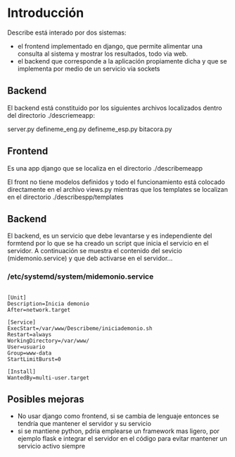 # Introducción

Describe está interado por dos sistemas:

* el frontend implementado en django, que permite alimentar una consulta al sistema y mostrar los resultados, todo via web. 
* el backend que corresponde a la aplicación propiamente dicha y que se implementa por medio de un servicio via sockets

## Backend

El backend está constituido por los siguientes archivos localizados dentro del directorio ./descriemeapp:

server.py
defineme_eng.py
defineme_esp.py
bitacora.py

## Frontend

Es una app django que se localiza en el directorio ./describemeapp 

El front no tiene modelos definidos y todo el funcionamiento está colocado directamente en el archivo views.py mientras que los templates se localizan en el directorio ./describespp/templates

## Backend

El backend, es un servicio que debe levantarse y es independiente del formtend por lo que se ha creado un script que inicia el servicio en el servidor. A continuación se muestra el contenido del sevicio (midemonio.service) y que deb activarse en el servidor... 

### /etc/systemd/system/midemonio.service

```shell

[Unit]
Description=Inicia demonio
After=network.target

[Service]
ExecStart=/var/www/Describeme/iniciademonio.sh
Restart=always
WorkingDirectory=/var/www/
User=usuario
Group=www-data
StartLimitBurst=0

[Install]
WantedBy=multi-user.target
```

## Posibles mejoras

* No usar django como frontend, si se cambia de lenguaje entonces se tendría que mantener el servidor y su servicio
* si se mantiene python, pdria emplearse un framework mas ligero, por ejemplo flask e integrar el servidor en el código para evitar mantener un servicio activo siempre

